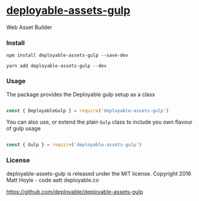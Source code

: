 # [deployable-assets-gulp](https://github.com/deployable/deployable-assets-gulp)

Web Asset Builder

### Install
 
    npm install deployable-assets-gulp --save-dev

    yarn add deployable-assets-gulp --dev

### Usage

The package provides the Deployable gulp setup as a class

```javascript

const { DeployableGulp } = require('deployable-assets-gulp')

```

You can also use, or extend the plain `Gulp` class to include you own flavour of  gulp usage

```javascript

const { Gulp } = require('deployable-assets-gulp')

```


### License

deployable-assets-gulp is released under the MIT license.
Copyright 2016 Matt Hoyle - code aatt deployable.co

https://github.com/deployable/deployable-assets-gulp

